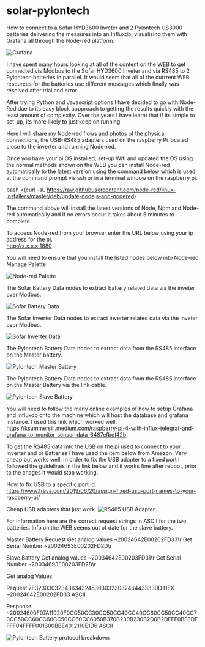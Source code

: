 # solar-pylontech
How to connect to a Sofar HYD3600 Inveter and 2 Pylontech US3000 batteries delivering the measures into an Influxdb, visualising them with Grafana all through the Node-red platform.

![Grafana](https://user-images.githubusercontent.com/41062235/99589010-4eb91700-29e3-11eb-87da-2c0199f952e3.jpg)

I have spent many hours looking at all of the content on the WEB to get connected vis Modbus to the Sofar HYD3600 Inveter and via RS485 to 2 Pylontech batteries in parallel. It would seem that all of the currrent WEB resources for the batteries use different messages which finally was resolved after trial and error.

After trying Python and Javascript options I have decided to go with Node-Red due to its easy block appproach to getting the results quickly with the least amount of complexity. Over the years I have learnt that if its simple to set-up, its more likely to just keep on running.

Here I will share my Node-red flows and photos of the physical connections, the USB-RS485 adapters used on the raspberry Pi located close to the inverter and running Node-red.

Once you have your pi OS installed, set-up Wifi and updated the OS using the normal methods shown on the WEB you can install Node-red automatically to the latest version using the command below which is used at the command prompt vis ssh or in a terminal window on the raspberry pi.

bash <(curl -sL https://raw.githubusercontent.com/node-red/linux-installers/master/deb/update-nodejs-and-nodered)

The command above will install the latest versions of Node, Npm and Node-red automatically and if no errors occur it takes about 5 minutes to complete.

To access Node-red from your browser enter the URL below using your ip address for the pi.             
http://x.x.x.x:1880

You will need to ensure that you install the listed nodes below into Node-red Manage Palette

![Node-red Palette](https://user-images.githubusercontent.com/41062235/99590834-cd16b880-29e5-11eb-8084-f3150aaf1ce8.jpg)

The Sofar Battery Data nodes to extract battery related data via the inveter over Modbus. 

![Sofar Battery Data](https://user-images.githubusercontent.com/41062235/99590855-d30c9980-29e5-11eb-889f-7c0435c73496.jpg)

The Sofar Inverter Data nodes to extract inverter related data via the inveter over Modbus. 

![Sofar Inverter Data](https://user-images.githubusercontent.com/41062235/99590861-d56ef380-29e5-11eb-8deb-cae8469d25ac.jpg)

The Pylontech Battery Data nodes to extract data from the RS485 interface on the Master battery.

![Pylontech Master Battery](https://user-images.githubusercontent.com/41062235/99590845-cf791280-29e5-11eb-9d6f-6475cd8493e2.jpg)

The Pylontech Battery Data nodes to extract data from the RS485 interface on the Master Battery via the link cable.

![Pylontech Slave Battery](https://user-images.githubusercontent.com/41062235/99590852-d142d600-29e5-11eb-9bf9-5ce377ab07b3.jpg)

You will need to follow the many online examples of how to setup Grafana and Influxdb onto the machine which will host the database and grafana instance.
I used this link which worked well.  https://ksummersill.medium.com/raspberry-pi-4-with-influx-telegraf-and-grafana-to-monitor-sensor-data-6487efbef42b

To get the RS485 data into the USB on the pi used to connect to your Inverter and or Batteries I have used the item below from Amazon. Very cheap but works well. In order to fix the USB adapter to a fixed port I followed the guidelines in the link below and it works fine after reboot, prior to the chages it would stop working.

How to fix USB to a specific port id.
https://www.freva.com/2019/06/20/assign-fixed-usb-port-names-to-your-raspberry-pi/

Cheap USB adapters that just work.
![RS485 USB Adapter](https://user-images.githubusercontent.com/41062235/99592383-0d773600-29e8-11eb-9223-0295719651f6.jpg)

For information here are the correct request strings in ASCII for the two batteries. Info on the WEB seems out of date for the slave battery.

Master Battery              Request
Get analog values           ~20024642E00202FD33\r
Get Serial Number           ~20024693E00202FD2D\r

Slave Battery
Get analog values           ~20034642E00203FD31\r
Get Serial Number           ~20034693E00203FD2B\r

Get analog Values

Request
7E3230303234363432453030323032464433330D        HEX
~20024642E00202FD33                             ASCII

Response
~20024600F07A11020F0CC50CC30CC50CC40CC40CC60CC50CC40CC70CC50CC60CC60CC50CC60CC6050B370B230B230B2D0B2DFFE0BF8DFFFF04FFFF001B00BBE4012110E1D6      ASCII

![Pylontech Battery protocol breakdown](https://user-images.githubusercontent.com/41062235/99595086-03573680-29ec-11eb-8bf2-ab1009346d00.jpg)

